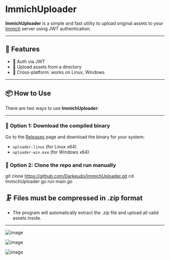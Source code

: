 # ImmichUploader

**ImmichUploader** is a simple and fast utility to upload original assets to your [Immich](https://github.com/immich-app/immich) server using JWT authentication.

---

## 🚀 Features

- 🔐 Auth via JWT
- 📁 Upload assets from a directory
- 🧱 Cross-platform: works on Linux, Windows

---

## 📦 How to Use

There are two ways to use **ImmichUploader**:

---

### 🔽 Option 1: Download the compiled binary

Go to the [Releases](https://github.com/Darkeudo/ImmichUploader/releases) page and download the binary for your system:

- `uploader-linux` (for Linux x64)
- `uploader-win.exe` (for Windows x64)



### 🔽 Option 2: Clone the repo and run manually


git clone https://github.com/Darkeudo/ImmichUploader.git
cd ImmichUploader
go run main.go

## 🗜️ Files must be compressed in .zip format

- The program will automatically extract the .zip file and upload all valid assets inside.
---


![image](https://github.com/user-attachments/assets/76dbcc0f-7f8a-4b55-99d1-066f72557cff)

![image](https://github.com/user-attachments/assets/82fc898e-1e65-4903-8fa1-f6b48c56672a)

![image](https://github.com/user-attachments/assets/15485165-5bbc-437a-9742-7fcd90e51107)




